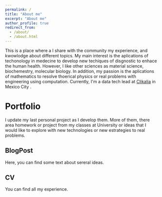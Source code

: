 ```yaml
---
permalink: /
title: "About me"
excerpt: "About me"
author_profile: true
redirect_from: 
  - /about/
  - /about.html
---
```


This is a place where a I share with the community my experience, and kwowlodge about different topics. My main interest is the aplications of techonology in medecine to develop new techiques of disgnostic to enhace the human health. However, I like other sciences as material science, biochemestry, molecular biology. In addition, my passion is the aplications of mathematics to resolve thoerical physics or real problems with engineering using computation. Currently, I'm a data tech lead at [Clikalia](https://clikalia.com/mx) in Mexico City .

Portfolio
======
I update my last personal project as I develop them. More of them, there area homework or project from my classes at University or ideas that  I would like to explore with new technologies or new estrategies to real problems.


BlogPost
------
Here, you can find some text about sereral ideas.

CV
------
You can find all my experience.
